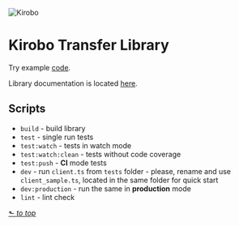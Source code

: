 ![Kirobo](https://kirobo.io/wp-content/uploads/2020/01/cropped-logo.png)

# Kirobo Transfer Library

Try example [code](docs/examples/examples.md).

Library documentation is located [here](docs/README.md#kirobo-transfer-library-documentation).

## Scripts

 - ```build``` - build library
 - ```test``` - single run tests
 - ```test:watch``` - tests in watch mode
 - ```test:watch:clean``` - tests without code coverage
 - ```test:push``` - __CI__ mode tests
 - ```dev``` - run ```client.ts``` from ```tests``` folder - please, rename and use ```client_sample.ts```, located in the same folder for quick start
  - ```dev:production``` - run the same in __production__ mode
 - ```lint``` - lint check

[⬑ _to top_](#Kirobo-Retrievable-Transfer-Library)